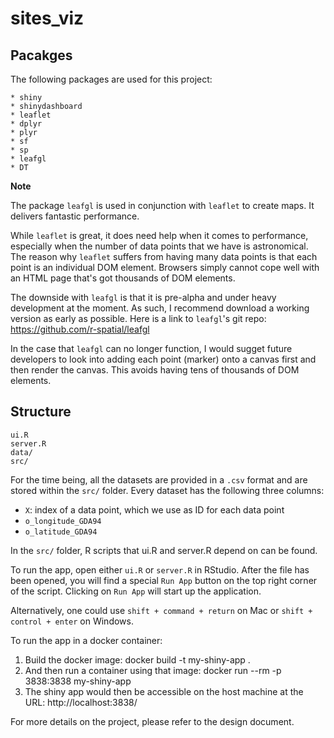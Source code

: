 # sites_viz

## Pacakges
The following packages are used for this project:

```
* shiny
* shinydashboard
* leaflet
* dplyr
* plyr
* sf
* sp
* leafgl
* DT
```

**Note**

The package `leafgl` is used in conjunction with `leaflet` to create maps. 
It delivers fantastic performance. 

While `leaflet` is great, it does need 
help when it comes to performance, 
especially when the number of data points that we have is astronomical.
The reason why `leaflet` suffers from having many data points is that 
each point is an individual DOM element. 
Browsers simply cannot cope well with an HTML page that's got thousands of DOM elements. 

The downside with `leafgl` is that it is pre-alpha and 
under heavy development at the moment.
As such, I recommend download a working version as early as possible. 
Here is a link to `leafgl`'s git repo: 
https://github.com/r-spatial/leafgl

In the case that `leafgl` can no longer function, 
I would sugget future developers to look into adding each point (marker) onto a canvas first 
and then render the canvas. This avoids having tens of thousands of DOM elements.

## Structure

```
ui.R
server.R
data/
src/
```
For the time being, all the datasets are provided in a `.csv` format and are 
stored within the `src/` folder. Every dataset has the following three columns:

* `X`: index of a data point, which we use as ID for each data point
* `o_longitude_GDA94` 
* `o_latitude_GDA94`

In the `src/` folder, R scripts that ui.R and server.R depend on can be found.

To run the app, open either `ui.R` or `server.R` in RStudio. After the file has been opened,
you will find a special `Run App` button on the top right corner of the script.
Clicking on `Run App` will start up the application.

Alternatively, one could use `shift + command + return` on Mac or `shift + control + enter` on Windows.

To run the app in a docker container:

1. Build the docker image: docker build -t my-shiny-app .
2. And then run a container using that image:  docker run --rm -p 3838:3838 my-shiny-app
3. The shiny app would then be accessible on the host machine at the URL: http://localhost:3838/

For more details on the project, please refer to the design document.